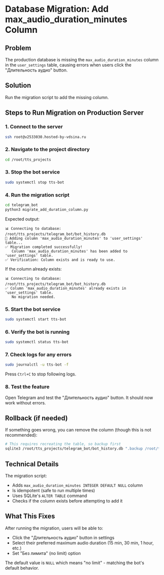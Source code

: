 # Database Migration: Add max_audio_duration_minutes Column

## Problem
The production database is missing the `max_audio_duration_minutes` column in the `user_settings` table, causing errors when users click the "Длительность аудио" button.

## Solution
Run the migration script to add the missing column.

## Steps to Run Migration on Production Server

### 1. Connect to the server
```bash
ssh root@v2533030.hosted-by-vdsina.ru
```

### 2. Navigate to the project directory
```bash
cd /root/tts_projects
```

### 3. Stop the bot service
```bash
sudo systemctl stop tts-bot
```

### 4. Run the migration script
```bash
cd telegram_bot
python3 migrate_add_duration_column.py
```

Expected output:
```
📊 Connecting to database: /root/tts_projects/telegram_bot/bot_history.db
🔧 Adding column 'max_audio_duration_minutes' to 'user_settings' table...
✅ Migration completed successfully!
   Column 'max_audio_duration_minutes' has been added to 'user_settings' table.
✅ Verification: Column exists and is ready to use.
```

If the column already exists:
```
📊 Connecting to database: /root/tts_projects/telegram_bot/bot_history.db
✅ Column 'max_audio_duration_minutes' already exists in 'user_settings' table.
   No migration needed.
```

### 5. Start the bot service
```bash
sudo systemctl start tts-bot
```

### 6. Verify the bot is running
```bash
sudo systemctl status tts-bot
```

### 7. Check logs for any errors
```bash
sudo journalctl -u tts-bot -f
```

Press `Ctrl+C` to stop following logs.

### 8. Test the feature
Open Telegram and test the "Длительность аудио" button. It should now work without errors.

## Rollback (if needed)
If something goes wrong, you can remove the column (though this is not recommended):

```bash
# This requires recreating the table, so backup first
sqlite3 /root/tts_projects/telegram_bot/bot_history.db ".backup /root/tts_projects/telegram_bot/bot_history_backup.db"
```

## Technical Details

The migration script:
- Adds `max_audio_duration_minutes INTEGER DEFAULT NULL` column
- Is idempotent (safe to run multiple times)
- Uses SQLite's `ALTER TABLE` command
- Checks if the column exists before attempting to add it

## What This Fixes

After running the migration, users will be able to:
- Click the "Длительность аудио" button in settings
- Select their preferred maximum audio duration (15 min, 30 min, 1 hour, etc.)
- Set "Без лимита" (no limit) option

The default value is `NULL` which means "no limit" - matching the bot's default behavior.
